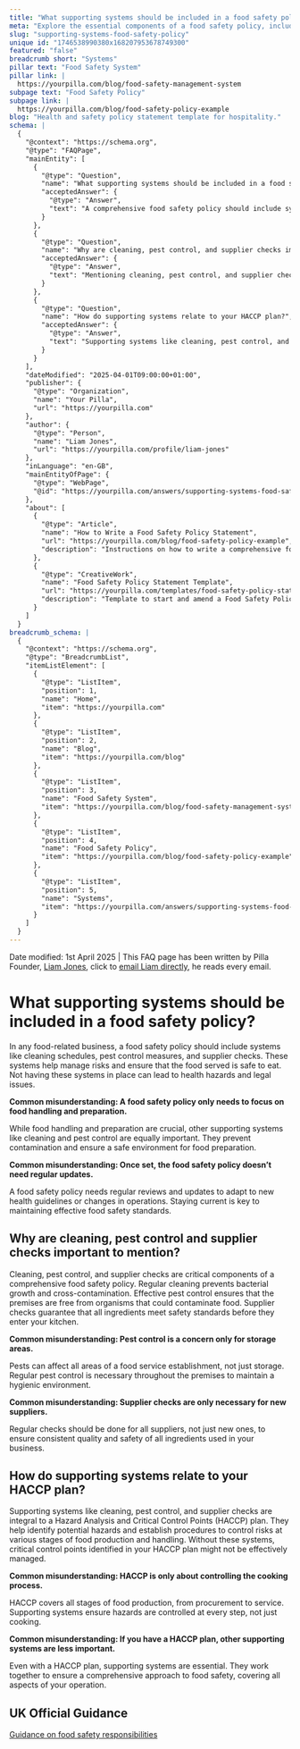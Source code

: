 ```yaml
---
title: "What supporting systems should be included in a food safety policy?"
meta: "Explore the essential components of a food safety policy, including cleaning, pest control, and supplier checks, and their integration with HACCP plans."
slug: "supporting-systems-food-safety-policy"
unique id: "1746538990380x168207953678749300"
featured: "false"
breadcrumb short: "Systems"
pillar text: "Food Safety System"
pillar link: |
  https://yourpilla.com/blog/food-safety-management-system
subpage text: "Food Safety Policy"
subpage link: |
  https://yourpilla.com/blog/food-safety-policy-example
blog: "Health and safety policy statement template for hospitality."
schema: |
  {
    "@context": "https://schema.org",
    "@type": "FAQPage",
    "mainEntity": [
      {
        "@type": "Question",
        "name": "What supporting systems should be included in a food safety policy?",
        "acceptedAnswer": {
          "@type": "Answer",
          "text": "A comprehensive food safety policy should include systems such as cleaning schedules, pest control measures, and supplier checks. These systems are essential for managing risks and ensuring that the food served is safe. They help avoid health hazards and comply with legal requirements."
        }
      },
      {
        "@type": "Question",
        "name": "Why are cleaning, pest control, and supplier checks important to mention?",
        "acceptedAnswer": {
          "@type": "Answer",
          "text": "Mentioning cleaning, pest control, and supplier checks in a food safety policy is crucial because these elements are critical for maintaining a hygienic environment and ensuring food safety. Regular cleaning prevents bacterial growth and cross-contamination, effective pest control maintains premises free of pests, and supplier checks ensure all ingredients meet safety standards."
        }
      },
      {
        "@type": "Question",
        "name": "How do supporting systems relate to your HACCP plan?",
        "acceptedAnswer": {
          "@type": "Answer",
          "text": "Supporting systems like cleaning, pest control, and supplier checks are integral parts of a Hazard Analysis and Critical Control Points (HACCP) plan. These systems help in identifying potential hazards and establishing procedures to control risks throughout the food production and handling processes."
        }
      }
    ],
    "dateModified": "2025-04-01T09:00:00+01:00",
    "publisher": {
      "@type": "Organization",
      "name": "Your Pilla",
      "url": "https://yourpilla.com"
    },
    "author": {
      "@type": "Person",
      "name": "Liam Jones",
      "url": "https://yourpilla.com/profile/liam-jones"
    },
    "inLanguage": "en-GB",
    "mainEntityOfPage": {
      "@type": "WebPage",
      "@id": "https://yourpilla.com/answers/supporting-systems-food-safety-policy"
    },
    "about": [
      {
        "@type": "Article",
        "name": "How to Write a Food Safety Policy Statement",
        "url": "https://yourpilla.com/blog/food-safety-policy-example",
        "description": "Instructions on how to write a comprehensive food safety policy statement, including the use of templates."
      },
      {
        "@type": "CreativeWork",
        "name": "Food Safety Policy Statement Template",
        "url": "https://yourpilla.com/templates/food-safety-policy-statement",
        "description": "Template to start and amend a Food Safety Policy Statement to suit individual business needs."
      }
    ]
  }
breadcrumb_schema: |
  {
    "@context": "https://schema.org",
    "@type": "BreadcrumbList",
    "itemListElement": [
      {
        "@type": "ListItem",
        "position": 1,
        "name": "Home",
        "item": "https://yourpilla.com"
      },
      {
        "@type": "ListItem",
        "position": 2,
        "name": "Blog",
        "item": "https://yourpilla.com/blog"
      },
      {
        "@type": "ListItem",
        "position": 3,
        "name": "Food Safety System",
        "item": "https://yourpilla.com/blog/food-safety-management-system"
      },
      {
        "@type": "ListItem",
        "position": 4,
        "name": "Food Safety Policy",
        "item": "https://yourpilla.com/blog/food-safety-policy-example"
      },
      {
        "@type": "ListItem",
        "position": 5,
        "name": "Systems",
        "item": "https://yourpilla.com/answers/supporting-systems-food-safety-policy"
      }
    ]
  }
---
```


Date modified: 1st April 2025 | This FAQ page has been written by Pilla Founder, [Liam Jones](https://yourpilla.com/profile/liam-jones), click to [email Liam directly](https://mailto:liam@yourpilla.com), he reads every email.

# What supporting systems should be included in a food safety policy?

In any food-related business, a food safety policy should include systems like cleaning schedules, pest control measures, and supplier checks. These systems help manage risks and ensure that the food served is safe to eat. Not having these systems in place can lead to health hazards and legal issues.

**Common misunderstanding: A food safety policy only needs to focus on food handling and preparation.**

While food handling and preparation are crucial, other supporting systems like cleaning and pest control are equally important. They prevent contamination and ensure a safe environment for food preparation.

**Common misunderstanding: Once set, the food safety policy doesn’t need regular updates.**

A food safety policy needs regular reviews and updates to adapt to new health guidelines or changes in operations. Staying current is key to maintaining effective food safety standards.

## Why are cleaning, pest control and supplier checks important to mention?

Cleaning, pest control, and supplier checks are critical components of a comprehensive food safety policy. Regular cleaning prevents bacterial growth and cross-contamination. Effective pest control ensures that the premises are free from organisms that could contaminate food. Supplier checks guarantee that all ingredients meet safety standards before they enter your kitchen.

**Common misunderstanding: Pest control is a concern only for storage areas.**

Pests can affect all areas of a food service establishment, not just storage. Regular pest control is necessary throughout the premises to maintain a hygienic environment.

**Common misunderstanding: Supplier checks are only necessary for new suppliers.**

Regular checks should be done for all suppliers, not just new ones, to ensure consistent quality and safety of all ingredients used in your business.

## How do supporting systems relate to your HACCP plan?

Supporting systems like cleaning, pest control, and supplier checks are integral to a Hazard Analysis and Critical Control Points (HACCP) plan. They help identify potential hazards and establish procedures to control risks at various stages of food production and handling. Without these systems, critical control points identified in your HACCP plan might not be effectively managed.

**Common misunderstanding: HACCP is only about controlling the cooking process.**

HACCP covers all stages of food production, from procurement to service. Supporting systems ensure hazards are controlled at every step, not just cooking.

**Common misunderstanding: If you have a HACCP plan, other supporting systems are less important.**

Even with a HACCP plan, supporting systems are essential. They work together to ensure a comprehensive approach to food safety, covering all aspects of your operation.

## UK Official Guidance

[Guidance on food safety responsibilities](https://www.gov.uk/food-safety-your-responsibilities)